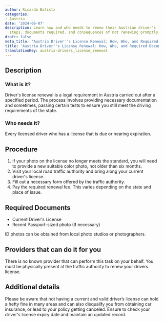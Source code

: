 ```yaml
---
author: Ricardo Batista
categories:
- Austria
date: '2024-06-07'
description: Learn how and who needs to renew their Austrian driver's license, with
  steps, documents required, and consequences of not renewing promptly.
draft: false
meta_title: 'Austria Driver''s License Renewal: How, Who, and Required Documents'
title: 'Austria Driver''s License Renewal: How, Who, and Required Documents'
translationKey: austria-drivers_license_renewal
---
```



## Description
### What is it?
Driver's license renewal is a legal requirement in Austria carried out after a specified period. The process involves providing necessary documentation and sometimes, passing certain tests to ensure you still meet the driving requirements of the state. 

### Who needs it?
Every licensed driver who has a license that is due or nearing expiration. 

## Procedure
1. If your photo on the license no longer meets the standard, you will need to provide a new suitable color photo, not older than six months. 
2. Visit your local road traffic authority and bring along your current driver's license.
3. Fill out a necessary form offered by the traffic authority.
4. Pay the required renewal fee. This varies depending on the state and place of issue. 

## Required Documents
- Current Driver's License
- Recent Passport-sized photo (If necessary)
 
ID photos can be obtained from local photo studios or photographers.

## Providers that can do it for you

There is no known provider that can perform this task on your behalf. You must be physically present at the traffic authority to renew your drivers license.

## Additional details
Please be aware that not having a current and valid driver’s license can hold a hefty fine in many areas and can also disqualify you from obtaining car insurance, or lead to your policy getting canceled. Ensure to check your driver's license expiry date and maintain an updated record.
